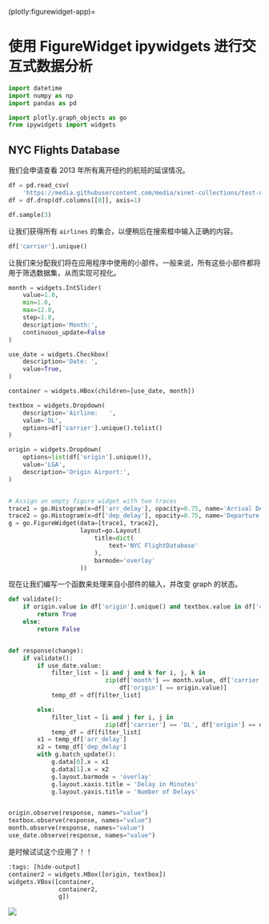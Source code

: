 (plotly:figurewidget-app)=
# 使用 FigureWidget ipywidgets 进行交互式数据分析

```python
import datetime
import numpy as np
import pandas as pd

import plotly.graph_objects as go
from ipywidgets import widgets
```

## NYC Flights Database

我们会申请查看 2013 年所有离开纽约的航班的延误情况。

```python
df = pd.read_csv(
    'https://media.githubusercontent.com/media/xinet-collections/test-dastsets/main/nycflights.csv')
df = df.drop(df.columns[[0]], axis=1)
```

```python
df.sample(3)
```

让我们获得所有 `airlines` 的集合，以便稍后在搜索框中输入正确的内容。

```python
df['carrier'].unique()
```

让我们来分配我们将在应用程序中使用的小部件。一般来说，所有这些小部件都将用于筛选数据集，从而实现可视化。

```python
month = widgets.IntSlider(
    value=1.0,
    min=1.0,
    max=12.0,
    step=1.0,
    description='Month:',
    continuous_update=False
)

use_date = widgets.Checkbox(
    description='Date: ',
    value=True,
)

container = widgets.HBox(children=[use_date, month])

textbox = widgets.Dropdown(
    description='Airline:   ',
    value='DL',
    options=df['carrier'].unique().tolist()
)

origin = widgets.Dropdown(
    options=list(df['origin'].unique()),
    value='LGA',
    description='Origin Airport:',
)


# Assign an empty figure widget with two traces
trace1 = go.Histogram(x=df['arr_delay'], opacity=0.75, name='Arrival Delays')
trace2 = go.Histogram(x=df['dep_delay'], opacity=0.75, name='Departure Delays')
g = go.FigureWidget(data=[trace1, trace2],
                    layout=go.Layout(
                        title=dict(
                            text='NYC FlightDatabase'
                        ),
                        barmode='overlay'
                    ))
```

现在让我们编写一个函数来处理来自小部件的输入，并改变 graph 的状态。

```python
def validate():
    if origin.value in df['origin'].unique() and textbox.value in df['carrier'].unique():
        return True
    else:
        return False


def response(change):
    if validate():
        if use_date.value:
            filter_list = [i and j and k for i, j, k in
                           zip(df['month'] == month.value, df['carrier'] == textbox.value,
                               df['origin'] == origin.value)]
            temp_df = df[filter_list]

        else:
            filter_list = [i and j for i, j in
                           zip(df['carrier'] == 'DL', df['origin'] == origin.value)]
            temp_df = df[filter_list]
        x1 = temp_df['arr_delay']
        x2 = temp_df['dep_delay']
        with g.batch_update():
            g.data[0].x = x1
            g.data[1].x = x2
            g.layout.barmode = 'overlay'
            g.layout.xaxis.title = 'Delay in Minutes'
            g.layout.yaxis.title = 'Number of Delays'


origin.observe(response, names="value")
textbox.observe(response, names="value")
month.observe(response, names="value")
use_date.observe(response, names="value")
```

是时候试试这个应用了！！

```python
:tags: [hide-output]
container2 = widgets.HBox([origin, textbox])
widgets.VBox([container,
              container2,
              g])
```

<img src = 'https://media.githubusercontent.com/media/xinet-collections/test-dastsets/main/tests/figurewidget-app.gif' >


